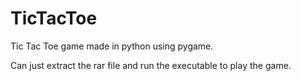# TicTacToe
Tic Tac Toe game made in python using pygame.

Can just extract the rar file and run the executable to play the game.
